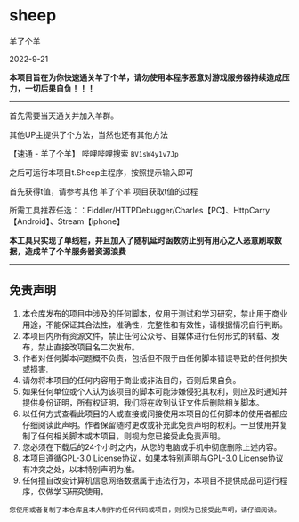 # sheep
羊了个羊

2022-9-21

**本项目旨在为你快速通关羊了个羊，请勿使用本程序恶意对游戏服务器持续造成压力，一切后果自负！！！**

---

首先需要当天通关并加入羊群。

其他UP主提供了个方法，当然也还有其他方法

【速通 - 羊了个羊】
哔哩哔哩搜索 `BV1sW4y1v7Jp`

之后可运行本项目t.Sheep主程序，按照提示输入即可

首先获得t值，请参考其他 羊了个羊 项目获取t值的过程

所需工具推荐任选：：Fiddler/HTTPDebugger/Charles【PC】、HttpCarry【Android】、Stream【iphone】

**本工具只实现了单线程，并且加入了随机延时函数防止别有用心之人恶意刷取数据，造成羊了个羊服务器资源浪费**

---

## 免责声明

1. 本仓库发布的项目中涉及的任何脚本，仅用于测试和学习研究，禁止用于商业用途，不能保证其合法性，准确性，完整性和有效性，请根据情况自行判断。
2. 本项目内所有资源文件，禁止任何公众号、自媒体进行任何形式的转载、发布，禁止直接改项目名二次发布。
3. 作者对任何脚本问题概不负责，包括但不限于由任何脚本错误导致的任何损失或损害.
4. 请勿将本项目的任何内容用于商业或非法目的，否则后果自负。
5. 如果任何单位或个人认为该项目的脚本可能涉嫌侵犯其权利，则应及时通知并提供身份证明，所有权证明，我们将在收到认证文件后删除相关脚本。
6. 以任何方式查看此项目的人或直接或间接使用本项目的任何脚本的使用者都应仔细阅读此声明。作者保留随时更改或补充此免责声明的权利。一旦使用并复制了任何相关脚本或本项目，则视为您已接受此免责声明。
7. 您必须在下载后的24个小时之内，从您的电脑或手机中彻底删除上述内容。
8. 本项目遵循GPL-3.0 License协议，如果本特别声明与GPL-3.0 License协议有冲突之处，以本特别声明为准。
9. 任何擅自改变计算机信息网络数据属于违法行为，本项目不提供成品可运行程序，仅做学习研究使用。

`您使用或者复制了本仓库且本人制作的任何代码或项目，则视为已接受此声明，请仔细阅读。`
